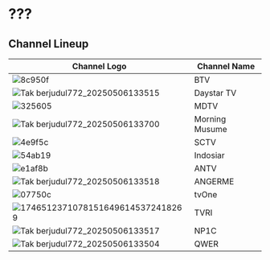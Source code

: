 # ???
## Channel Lineup
Channel Logo | Channel Name
-- | --
![8c950f](https://github.com/user-attachments/assets/f0b39e3c-a63c-438f-bf2b-94967e8ff1e7) | BTV
![Tak berjudul772_20250506133515](https://github.com/user-attachments/assets/8652c824-882d-4989-8d75-452c1a3002cc) | Daystar TV
![325605](https://github.com/user-attachments/assets/c1c52f3c-dd06-400b-85d4-f78c81935a10) | MDTV
![Tak berjudul772_20250506133700](https://github.com/user-attachments/assets/f99059af-44aa-4fd9-9bf5-d8cbad2b26a1) | Morning Musume
![4e9f5c](https://github.com/user-attachments/assets/160b7760-bb1f-4bc2-b700-8d99acbc2740) | SCTV
![54ab19](https://github.com/user-attachments/assets/95f84922-474d-4631-85e5-aee2f5074485) | Indosiar
![e1af8b](https://github.com/user-attachments/assets/dfe4eb45-4cd5-4e00-a3bd-989f7142bf16) | ANTV
![Tak berjudul772_20250506133518](https://github.com/user-attachments/assets/5de15af7-e8da-4651-a017-ae3204019c78) | ANGERME
![07750c](https://github.com/user-attachments/assets/a80a1c97-925c-4e68-a707-f2cbd3919c47) | tvOne
![17465123710781516496145372418269](https://thumbor.prod.vidiocdn.com/F6W__Y0wn_7mFW0cOuz7mi7qjWU=/230x230/filters:quality(70)/vidio-web-prod-livestreaming/uploads/livestreaming/square_image/6441/528cc9.png) | TVRI
![Tak berjudul772_20250506133517](https://github.com/user-attachments/assets/adb492ac-3e1f-4af8-8f97-1d5fbb109604) | NP1C
![Tak berjudul772_20250506133504](https://github.com/user-attachments/assets/1eb6ca6d-537b-42d9-b581-617c566bbbcb) | QWER
